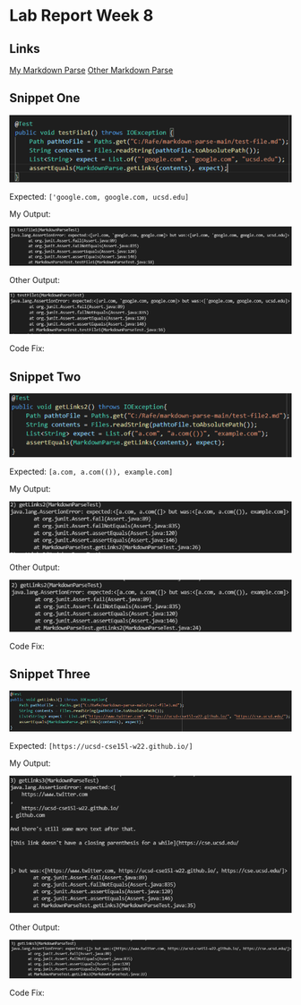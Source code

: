 # Lab Report Week 8

## Links
[My Markdown Parse](https://github.com/rafegers0n/markdown-parse)
[Other Markdown Parse](https://github.com/BenX-64/markdown-parse)

## Snippet One
![image](SnippetTest1.PNG)

Expected: `['google.com, google.com, ucsd.edu]`

My Output:

![image](SnippetOutput4.PNG)

Other Output:

![image](OtherFail1.PNG)

Code Fix:


## Snippet Two
![image](SnippetTest2.PNG)

Expected: `[a.com, a.com(()), example.com]`

My Output:

![image](SnippetOutput2.PNG)

Other Output:

![image](OtherFail2.PNG)

Code Fix:

## Snippet Three
![image](SnippetTest3.PNG)

Expected: `[https://ucsd-cse15l-w22.github.io/]`

My Output:

![image](SnippetOutput3.PNG)

Other Output:

![image](OtherFail3.PNG)

Code Fix:
